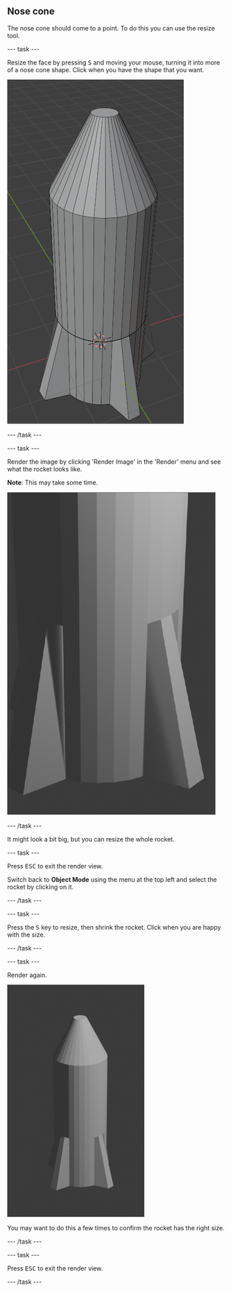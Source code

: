 ## Nose cone

The nose cone should come to a point. To do this you can use the resize tool.

--- task ---

Resize the face by pressing <kbd>S</kbd> and moving your mouse, turning it into more of a nose cone shape. Click when you have the shape that you want.

![A nose cone on the rocket](images/blender-rocket-cone-nose.png)

--- /task ---

--- task ---

Render the image by clicking 'Render Image' in the 'Render' menu and see what the rocket looks like.

**Note**: This may take some time.

![Render the rocket](images/blender-rocket-render-1.png)

--- /task ---

It might look a bit big, but you can resize the whole rocket.

--- task ---

Press <kbd>ESC</kbd> to exit the render view.

Switch back to **Object Mode** using the menu at the top left and select the rocket by clicking on it.

--- /task ---

--- task ---

Press the <kbd>S</kbd> key to resize, then shrink the rocket. Click when you are happy with the size.

--- /task ---

--- task ---

Render again.

![Small rendered rocket](images/blender-rocket-render-2.png)

You may want to do this a few times to confirm the rocket has the right size.

--- /task ---

--- task ---

Press <kbd>ESC</kbd> to exit the render view.

--- /task ---
